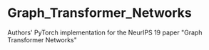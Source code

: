 # Graph_Transformer_Networks
Authors' PyTorch implementation for the NeurIPS 19 paper "Graph Transformer Networks"
